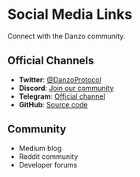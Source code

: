 # Social Media Links

Connect with the Danzo community.

## Official Channels

- **Twitter**: [@DanzoProtocol](https://twitter.com/danzoprotocol)
- **Discord**: [Join our community](https://discord.gg/danzo)
- **Telegram**: [Official channel](https://t.me/danzoprotocol)
- **GitHub**: [Source code](https://github.com/danzoprotocol)

## Community

- Medium blog
- Reddit community
- Developer forums
